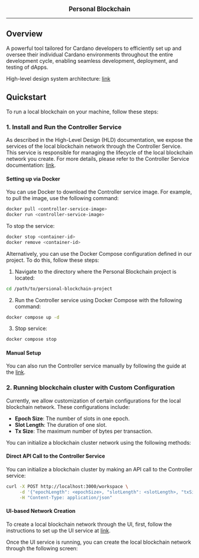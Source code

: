<p align="center">
  <big><strong>Personal Blockchain</strong></big>
</p>

<hr/>

## Overview
A powerful tool tailored for Cardano developers to efficiently set up and oversee their individual Cardano environments throughout the entire development cycle, enabling seamless development, deployment, and testing of dApps.

High-level design system architecture: [link](https://github.com/catalyst-cardano/personal-blockchain/blob/main/doc/High_level_design_system_architecture.pdf)
## Quickstart
To run a local blockchain on your machine, follow these steps:

### 1. Install and Run the Controller Service

As described in the High-Level Design (HLD) documentation, we expose the services of the local blockchain network through the Controller Service. This service is responsible for managing the lifecycle of the local blockchain network you create. For more details, please refer to the Controller Service documentation: [link](https://github.com/catalyst-cardano/personal-blockchain/blob/main/doc/High_level_design_system_architecture.pdf).

#### Setting up via Docker
You can use Docker to download the Controller service image. For example, to pull the image, use the following command:

```bash
docker pull <controller-service-image>
docker run <controller-service-image>
```
To stop the service:
```bash
docker stop <container-id>
docker remove <container-id>
```

Alternatively, you can use the Docker Compose configuration defined in our project. To do this, follow these steps:

1. Navigate to the directory where the Personal Blockchain project is located:
```bash
cd /path/to/persional-blockchain-project
```
2. Run the Controller service using Docker Compose with the following command:
```bash
docker compose up -d
```
3. Stop service:
```bash
docker compose stop
```

#### Manual Setup
You can also run the Controller service manually by following the guide at the [link](https://github.com/catalyst-cardano/personal-blockchain/blob/main/src/controller/README.md).

### 2. Running blockchain cluster with Custom Configuration
Currently, we allow customization of certain configurations for the local blockchain network. These configurations include:

- **Epoch Size**: The number of slots in one epoch.
- **Slot Length**: The duration of one slot.
- **Tx Size**: The maximum number of bytes per transaction.

You can initialize a blockchain cluster network using the following methods:

#### Direct API Call to the Controller Service

You can initialize a blockchain cluster by making an API call to the Controller service:
```bash
curl -X POST http://localhost:3000/workspace \
     -d '{"epochLength": <epochSize>, "slotLength": <slotLength>, "txSize": <txSize>}' \
     -H "Content-Type: application/json"
```

#### UI-based Network Creation
To create a local blockchain network through the UI, first, follow the instructions to set up the UI service at [link](https://github.com/catalyst-cardano/personal-blockchain/blob/main/src/ui/README.md).

Once the UI service is running, you can create the local blockchain network through the following screen:
